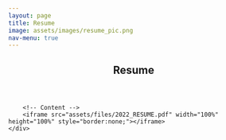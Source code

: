 ```yaml
---
layout: page
title: Resume
image: assets/images/resume_pic.png
nav-menu: true
---
```


<!-- Main -->
<div id="main" class="alt">

<!-- One -->
<section id="one">
	<div class="inner">
		<header class="major">
			<h1>Resume</h1>
		</header>
		
		<!-- Content -->
		<iframe src="assets/files/2022_RESUME.pdf" width="100%" height="100%" style="border:none;"></iframe>
	</div>
</section>
</div>
